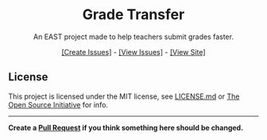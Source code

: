 <div align="center">
<h1>Grade Transfer</h1>
<p>An EAST project made to help teachers submit grades faster.</p>
<p><a href="https://github.com/sqwyer/grade-transfer/issues/new">[Create Issues]</a> - <a href="https://github.com/sqwyer/grade-transfer/issues">[View Issues]</a> - <a href="https://east-grade-transfer.herokuapp.com/">[View Site]</a></p>
</div>

## License
This project is licensed under the MIT license, see [LICENSE.md](https://github.com/grade-transfer/grade-transfer/blob/vanilla/LICENSE.md) or [The Open Source Initiative](https://opensource.org/licenses/MIT) for info.

-------------
**Create a [Pull Request](https://github.com/grade-transfer/grade-transfer/pulls) if you think something here should be changed.**
